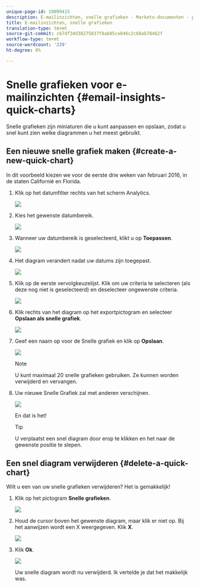 ```yaml
---
unique-page-id: 10099415
description: E-mailinzichten, snelle grafieken - Marketo-documenten - productdocumentatie
title: E-mailinzichten, snelle grafieken
translation-type: tm+mt
source-git-commit: cb7df3dd38275837f8ab05ce846c2c68ab78462f
workflow-type: tm+mt
source-wordcount: '229'
ht-degree: 0%

---
```



# Snelle grafieken voor e-mailinzichten {#email-insights-quick-charts}

Snelle grafieken zijn miniaturen die u kunt aanpassen en opslaan, zodat u snel kunt zien welke diagrammen u het meest gebruikt.

## Een nieuwe snelle grafiek maken {#create-a-new-quick-chart}

In dit voorbeeld kiezen we voor de eerste drie weken van februari 2016, in de staten Californië en Florida.

1. Klik op het datumfilter rechts van het scherm Analytics.

   ![](assets/one-1.png)

1. Kies het gewenste datumbereik.

   ![](assets/two-2.png)

1. Wanneer uw datumbereik is geselecteerd, klikt u op **Toepassen**.

   ![](assets/three-2.png)

1. Het diagram verandert nadat uw datums zijn toegepast.

   ![](assets/four.png)

1. Klik op de eerste vervolgkeuzelijst. Klik om uw criteria te selecteren (als deze nog niet is geselecteerd) en deselecteer ongewenste criteria.

   ![](assets/5.png)

1. Klik rechts van het diagram op het exportpictogram en selecteer **Opslaan als snelle grafiek**.

   ![](assets/six.png)

1. Geef een naam op voor de Snelle grafiek en klik op **Opslaan**.

   ![](assets/seven.png)

   >[!NOTE]
   >
   >U kunt maximaal 20 snelle grafieken gebruiken. Ze kunnen worden verwijderd en vervangen.

1. Uw nieuwe Snelle Grafiek zal met anderen verschijnen.

   ![](assets/8.png)

   En dat is het!

   >[!TIP]
   >
   >U verplaatst een snel diagram door erop te klikken en het naar de gewenste positie te slepen.

## Een snel diagram verwijderen {#delete-a-quick-chart}

Wilt u een van uw snelle grafieken verwijderen? Het is gemakkelijk!

1. Klik op het pictogram **Snelle grafieken**.

   ![](assets/nine.png)

1. Houd de cursor boven het gewenste diagram, maar klik er niet op. Bij het aanwijzen wordt een X weergegeven. Klik **X**.

   ![](assets/ten.png)

1. Klik **Ok**.

   ![](assets/eleven.png)

   Uw snelle diagram wordt nu verwijderd. Ik vertelde je dat het makkelijk was.

